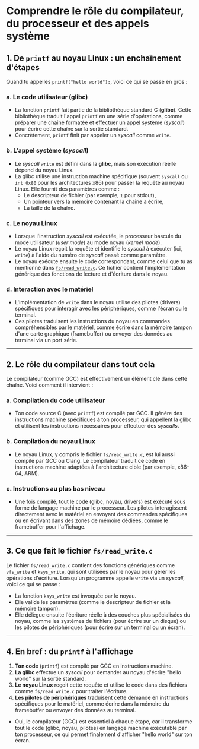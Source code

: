 
# Comprendre le rôle du compilateur, du processeur et des appels système

## 1. De `printf` au noyau Linux : un enchaînement d'étapes
Quand tu appelles `printf("hello world");`, voici ce qui se passe en gros :

### a. Le code utilisateur (glibc)
- La fonction `printf` fait partie de la bibliothèque standard C (**glibc**). Cette bibliothèque traduit l'appel `printf` en une série d'opérations, comme préparer une chaîne formatée et effectuer un appel système (*syscall*) pour écrire cette chaîne sur la sortie standard.
- Concrètement, `printf` finit par appeler un *syscall* comme `write`.

### b. L'appel système (*syscall*)
- Le *syscall* `write` est défini dans la **glibc**, mais son exécution réelle dépend du noyau Linux.
- La glibc utilise une instruction machine spécifique (souvent `syscall` ou `int 0x80` pour les architectures x86) pour passer la requête au noyau Linux. Elle fournit des paramètres comme :
  - Le descripteur de fichier (par exemple, `1` pour stdout),
  - Un pointeur vers la mémoire contenant la chaîne à écrire,
  - La taille de la chaîne.

### c. Le noyau Linux
- Lorsque l'instruction *syscall* est exécutée, le processeur bascule du mode utilisateur (*user mode*) au mode noyau (*kernel mode*).
- Le noyau Linux reçoit la requête et identifie le *syscall* à exécuter (ici, `write`) à l'aide du numéro de *syscall* passé comme paramètre.
- Le noyau exécute ensuite le code correspondant, comme celui que tu as mentionné dans [`fs/read_write.c`](https://github.com/torvalds/linux/blob/master/fs/read_write.c). Ce fichier contient l'implémentation générique des fonctions de lecture et d'écriture dans le noyau.

### d. Interaction avec le matériel
- L'implémentation de `write` dans le noyau utilise des pilotes (drivers) spécifiques pour interagir avec les périphériques, comme l'écran ou le terminal.
- Ces pilotes traduisent les instructions du noyau en commandes compréhensibles par le matériel, comme écrire dans la mémoire tampon d'une carte graphique (framebuffer) ou envoyer des données au terminal via un port série.

---

## 2. Le rôle du compilateur dans tout cela
Le compilateur (comme GCC) est effectivement un élément clé dans cette chaîne. Voici comment il intervient :

### a. Compilation du code utilisateur
- Ton code source C (avec `printf`) est compilé par GCC. Il génère des instructions machine spécifiques à ton processeur, qui appellent la glibc et utilisent les instructions nécessaires pour effectuer des *syscalls*.

### b. Compilation du noyau Linux
- Le noyau Linux, y compris le fichier `fs/read_write.c`, est lui aussi compilé par GCC ou Clang. Le compilateur traduit ce code en instructions machine adaptées à l'architecture cible (par exemple, x86-64, ARM).

### c. Instructions au plus bas niveau
- Une fois compilé, tout le code (glibc, noyau, drivers) est exécuté sous forme de langage machine par le processeur. Les pilotes interagissent directement avec le matériel en envoyant des commandes spécifiques ou en écrivant dans des zones de mémoire dédiées, comme le framebuffer pour l'affichage.

---

## 3. Ce que fait le fichier `fs/read_write.c`
Le fichier `fs/read_write.c` contient des fonctions génériques comme `vfs_write` et `ksys_write`, qui sont utilisées par le noyau pour gérer les opérations d'écriture. Lorsqu'un programme appelle `write` via un *syscall*, voici ce qui se passe :

- La fonction `ksys_write` est invoquée par le noyau.
- Elle valide les paramètres (comme le descripteur de fichier et la mémoire tampon).
- Elle délègue ensuite l'écriture réelle à des couches plus spécialisées du noyau, comme les systèmes de fichiers (pour écrire sur un disque) ou les pilotes de périphériques (pour écrire sur un terminal ou un écran).

---

## 4. En bref : du `printf` à l'affichage
1. **Ton code** (`printf`) est compilé par GCC en instructions machine.
2. **La glibc** effectue un *syscall* pour demander au noyau d'écrire "hello world" sur la sortie standard.
3. **Le noyau Linux** reçoit cette requête et utilise le code dans des fichiers comme `fs/read_write.c` pour traiter l'écriture.
4. **Les pilotes de périphériques** traduisent cette demande en instructions spécifiques pour le matériel, comme écrire dans la mémoire du framebuffer ou envoyer des données au terminal.

- Oui, le compilateur (GCC) est essentiel à chaque étape, car il transforme tout le code (glibc, noyau, pilotes) en langage machine exécutable par ton processeur, ce qui permet finalement d'afficher "hello world" sur ton écran.

